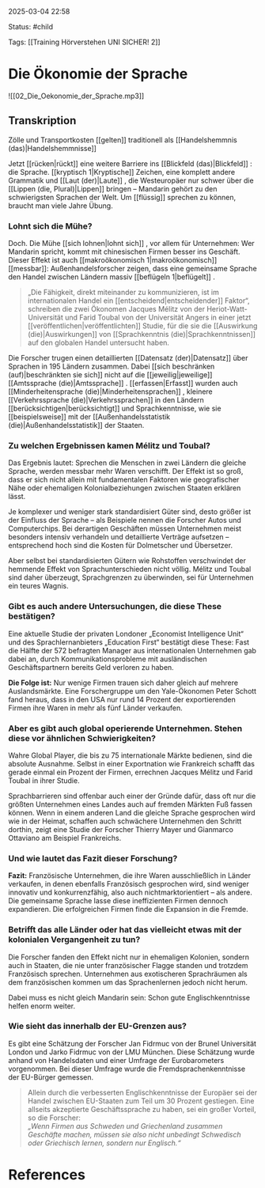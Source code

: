 2025-03-04 22:58

Status: #child 

Tags: [[Training Hörverstehen UNI SICHER! 2]]


# Die Ökonomie der Sprache

![[02_Die_Oekonomie_der_Sprache.mp3]]

## Transkription

Zölle und Transportkosten [[gelten]] traditionell als [[Handelshemmnis (das)|Handelshemmnisse]] 

Jetzt [[rücken|rückt]]  eine weitere Barriere ins [[Blickfeld (das)|Blickfeld]] : die Sprache. [[kryptisch 1|Kryptische]]  Zeichen, eine komplett andere Grammatik und [[Laut (der)|Laute]] , die Westeuropäer nur schwer über die [[Lippen (die, Plural)|Lippen]]  bringen – Mandarin gehört zu den schwierigsten Sprachen der Welt. Um [[flüssig]] sprechen zu können, braucht man viele Jahre Übung.

### Lohnt sich die Mühe?

Doch. Die Mühe [[sich lohnen|lohnt sich]] , vor allem für Unternehmen: Wer Mandarin spricht, kommt mit chinesischen Firmen besser ins Geschäft. Dieser Effekt ist auch [[makroökonomisch 1|makroökonomisch]] [[messbar]]: Außenhandelsforscher zeigen, dass eine gemeinsame Sprache den Handel zwischen Ländern massiv [[beflügeln 1|beflügelt]] .

> „Die Fähigkeit, direkt miteinander zu kommunizieren, ist im internationalen Handel ein [[entscheidend|entscheidender]]  Faktor“, schreiben die zwei Ökonomen Jacques Mélitz von der Heriot-Watt-Universität und Farid Toubal von der Universität Angers in einer jetzt [[veröffentlichen|veröffentlichten]]  Studie, für die sie die [[Auswirkung (die)|Auswirkungen]]  von [[Sprachkenntnis (die)|Sprachkenntnissen]]  auf den globalen Handel untersucht haben.

Die Forscher trugen einen detaillierten [[Datensatz (der)|Datensatz]]  über Sprachen in 195 Ländern zusammen. Dabei [[sich beschränken (auf)|beschränkten sie sich]]  nicht auf die [[jeweilig|jeweilige]]  [[Amtssprache (die)|Amtssprache]] . [[erfassen|Erfasst]]  wurden auch [[Minderheitensprache (die)|Minderheitensprachen]] , kleinere [[Verkehrssprache (die)|Verkehrssprachen]]  in den Ländern [[berücksichtigen|berücksichtigt]]  und Sprachkenntnisse, wie sie [[beispielsweise]] mit der [[Außenhandelsstatistik (die)|Außenhandelsstatistik]]  der Staaten.

### Zu welchen Ergebnissen kamen Mélitz und Toubal?

Das Ergebnis lautet: Sprechen die Menschen in zwei Ländern die gleiche Sprache, werden messbar mehr Waren verschifft. Der Effekt ist so groß, dass er sich nicht allein mit fundamentalen Faktoren wie geografischer Nähe oder ehemaligen Kolonialbeziehungen zwischen Staaten erklären lässt.

Je komplexer und weniger stark standardisiert Güter sind, desto größer ist der Einfluss der Sprache – als Beispiele nennen die Forscher Autos und Computerchips. Bei derartigen Geschäften müssen Unternehmen meist besonders intensiv verhandeln und detaillierte Verträge aufsetzen – entsprechend hoch sind die Kosten für Dolmetscher und Übersetzer.

Aber selbst bei standardisierten Gütern wie Rohstoffen verschwindet der hemmende Effekt von Sprachunterschieden nicht völlig. Mélitz und Toubal sind daher überzeugt, Sprachgrenzen zu überwinden, sei für Unternehmen ein teures Wagnis.

### Gibt es auch andere Untersuchungen, die diese These bestätigen?

Eine aktuelle Studie der privaten Londoner „Economist Intelligence Unit“ und des Sprachlernanbieters „Education First“ bestätigt diese These: Fast die Hälfte der 572 befragten Manager aus internationalen Unternehmen gab dabei an, durch Kommunikationsprobleme mit ausländischen Geschäftspartnern bereits Geld verloren zu haben.

**Die Folge ist:** Nur wenige Firmen trauen sich daher gleich auf mehrere Auslandsmärkte. Eine Forschergruppe um den Yale-Ökonomen Peter Schott fand heraus, dass in den USA nur rund 14 Prozent der exportierenden Firmen ihre Waren in mehr als fünf Länder verkaufen.

### Aber es gibt auch global operierende Unternehmen. Stehen diese vor ähnlichen Schwierigkeiten?

Wahre Global Player, die bis zu 75 internationale Märkte bedienen, sind die absolute Ausnahme. Selbst in einer Exportnation wie Frankreich schafft das gerade einmal ein Prozent der Firmen, errechnen Jacques Mélitz und Farid Toubal in ihrer Studie.

Sprachbarrieren sind offenbar auch einer der Gründe dafür, dass oft nur die größten Unternehmen eines Landes auch auf fremden Märkten Fuß fassen können. Wenn in einem anderen Land die gleiche Sprache gesprochen wird wie in der Heimat, schaffen auch schwächere Unternehmen den Schritt dorthin, zeigt eine Studie der Forscher Thierry Mayer und Gianmarco Ottaviano am Beispiel Frankreichs.

### Und wie lautet das Fazit dieser Forschung?

**Fazit:** Französische Unternehmen, die ihre Waren ausschließlich in Länder verkaufen, in denen ebenfalls Französisch gesprochen wird, sind weniger innovativ und konkurrenzfähig, also auch nichtmarktorientiert – als andere. Die gemeinsame Sprache lasse diese ineffizienten Firmen dennoch expandieren. Die erfolgreichen Firmen finde die Expansion in die Fremde.

### Betrifft das alle Länder oder hat das vielleicht etwas mit der kolonialen Vergangenheit zu tun?

Die Forscher fanden den Effekt nicht nur in ehemaligen Kolonien, sondern auch in Staaten, die nie unter französischer Flagge standen und trotzdem Französisch sprechen. Unternehmen aus exotischeren Sprachräumen als dem französischen kommen um das Sprachenlernen jedoch nicht herum.

Dabei muss es nicht gleich Mandarin sein: Schon gute Englischkenntnisse helfen enorm weiter.

### Wie sieht das innerhalb der EU-Grenzen aus?

Es gibt eine Schätzung der Forscher Jan Fidrmuc von der Brunel Universität London und Jarko Fidrmuc von der LMU München. Diese Schätzung wurde anhand von Handelsdaten und einer Umfrage der Eurobarometers vorgenommen. Bei dieser Umfrage wurde die Fremdsprachenkenntnisse der EU-Bürger gemessen.

> Allein durch die verbesserten Englischkenntnisse der Europäer sei der Handel zwischen EU-Staaten zum Teil um 30 Prozent gestiegen. Eine allseits akzeptierte Geschäftssprache zu haben, sei ein großer Vorteil, so die Forscher:  
> _„Wenn Firmen aus Schweden und Griechenland zusammen Geschäfte machen, müssen sie also nicht unbedingt Schwedisch oder Griechisch lernen, sondern nur Englisch.“_








# References